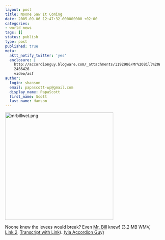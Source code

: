 ```yaml
---
layout: post
title: Noone Saw It Coming
date: 2005-09-06 12:47:32.000000000 +02:00
categories:
- world news
tags: []
status: publish
type: post
published: true
meta:
  aktt_notify_twitter: 'yes'
  enclosure: |
    http://accordionguy.blogware.com/_attachments/1192986/Mr%20Bill%20Wetlands%20Ad.wmv
    2466426
    video/asf
author:
  login: shanson
  email: papascott-wp@gmail.com
  display_name: PapaScott
  first_name: Scott
  last_name: Hanson
---
```

<p><a href="http://www.americaswetland.com/video/reed.wmv"><img src="https://www.papascott.de/wordpress/wp-content/uploads/2005/09/mrbillwet.jpg" border="0" height="350" width="352" alt="mrbillwet.png" /></a></p>
<p>Noone knew the levees would break? Even <a href="http://www.americaswetland.com/video/reed.wmv">Mr. Bill</a> knew! (3.2 MB WMV, <a href="http://accordionguy.blogware.com/_attachments/1192986/Mr%20Bill%20Wetlands%20Ad.wmv">Link 2</a>, <a href="http://politicalhumor.about.com/b/a/199220.htm">Transcript with Link</a>). <a href="http://accordionguy.blogware.com/blog/_archives/2005/9/2/1192986.html" title="The Adventures of Accordion Guy in the 21st Century :: Joey deVilla's Weblog :: Totally Unanticipated, Except for When They Expected It">(via Accordion Guy)</a></p>
